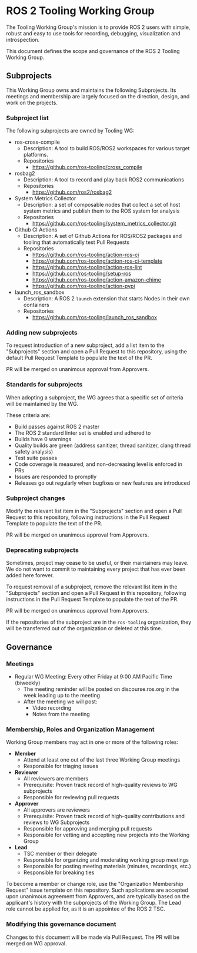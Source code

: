 # ROS 2 Tooling Working Group

The Tooling Working Group's mission is to provide ROS 2 users with simple, robust and easy to use tools for recording, debugging, visualization and introspection.

This document defines the scope and governance of the ROS 2 Tooling Working Group.


## Subprojects

This Working Group owns and maintains the following Subprojects.
Its meetings and membership are largely focused on the direction, design, and work on the projects.

### Subproject list

The following subprojects are owned by Tooling WG:
* ros-cross-compile
  * Description: A tool to build ROS/ROS2 workspaces for various target platforms.
  * Repositories
    * https://github.com/ros-tooling/cross_compile
* rosbag2
  * Description: A tool to record and play back ROS2 communications
  * Repositories
    * https://github.com/ros2/rosbag2
* System Metrics Collector
  * Description: a set of composable nodes that collect a set of host system metrics and publish them to the ROS system for analysis
  * Repositories
    * https://github.com/ros-tooling/system_metrics_collector.git
* Github CI Actions
  * Description: A set of Github Actions for ROS/ROS2 packages and tooling that automatically test Pull Requests
  * Repositories
    * https://github.com/ros-tooling/action-ros-ci
    * https://github.com/ros-tooling/action-ros-ci-template
    * https://github.com/ros-tooling/action-ros-lint
    * https://github.com/ros-tooling/setup-ros
    * https://github.com/ros-tooling/action-amazon-chime
    * https://github.com/ros-tooling/action-pypi
* launch_ros_sandbox
  * Description: A ROS 2 `launch` extension that starts Nodes in their own containers
  * Repositories
    * https://github.com/ros-tooling/launch_ros_sandbox


### Adding new subprojects

To request introduction of a new subproject, add a list item to the "Subprojects" section and open a Pull Request to this repository, using the default Pull Request Template to populate the text of the PR.

PR will be merged on unanimous approval from Approvers.

### Standards for subprojects

When adopting a subproject, the WG agrees that a specific set of criteria will be maintained by the WG.

These criteria are:
* Build passes against ROS 2 master
* The ROS 2 standard linter set is enabled and adhered to
* Builds have 0 warnings
* Quality builds are green (address sanitizer, thread sanitizer, clang thread safety analysis)
* Test suite passes
* Code coverage is measured, and non-decreasing level is enforced in PRs
* Issues are responded to promptly
* Releases go out regularly when bugfixes or new features are introduced

### Subproject changes

Modify the relevant list item in the "Subprojects" section and open a Pull Request to this repository, following instructions in the Pull Request Template to populate the text of the PR.

PR will be merged on unanimous approval from Approvers.

### Deprecating subprojects

Sometimes, project may cease to be useful, or their maintainers may leave.
We do not want to commit to maintaining every project that has ever been added here forever.

To request removal of a subproject, remove the relevant list item in the "Subprojects" section and open a Pull Request in this repository, following instructions in the Pull Request Template to populate the text of the PR.

PR will be merged on unanimous approval from Approvers.

If the repositories of the subproject are in the `ros-tooling` organization, they will be transferred out of the organization or deleted at this time.


## Governance

### Meetings

* Regular WG Meeting: Every other Friday at 9:00 AM Pacific Time (biweekly)
  * The meeting reminder will be posted on discourse.ros.org in the week leading up to the meeting
  * After the meeting we will post:
    * Video recording
    * Notes from the meeting

### Membership, Roles and Organization Management

Working Group members may act in one or more of the following roles:

* **Member**
  * Attend at least one out of the last three Working Group meetings
  * Responsible for triaging issues
* **Reviewer**
  * All reviewers are members
  * Prerequisite: Proven track record of high-quality reviews to WG subprojects
  * Responsible for reviewing pull requests
* **Approver**
  * All approvers are reviewers
  * Prerequisite: Proven track record of high-quality contributions and reviews to WG Subprojects
  * Responsible for approving and merging pull requests
  * Responsible for vetting and accepting new projects into the Working Group
* **Lead**
  * TSC member or their delegate
  * Responsible for organizing and moderating working group meetings
  * Responsible for posting meeting materials (minutes, recordings, etc.)
  * Responsible for breaking ties

To become a member or change role, use the "Organization Membership Request" issue template on this repository.
Such applications are accepted upon unanimous agreement from Approvers, and are typically based on the applicant's history with the subprojects of the Working Group.
The Lead role cannot be applied for, as it is an appointee of the ROS 2 TSC.


### Modifying this governance document

Changes to this document will be made via Pull Request.
The PR will be merged on WG approval.
